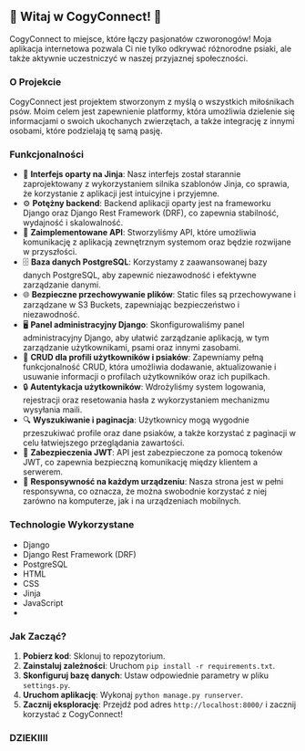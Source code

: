 ## 🐾 Witaj w CogyConnect! 🐾

CogyConnect to miejsce, które łączy pasjonatów czworonogów! Moja aplikacja internetowa pozwala Ci nie tylko odkrywać różnorodne psiaki, ale także aktywnie uczestniczyć w naszej przyjaznej społeczności.

### O Projekcie

CogyConnect jest projektem stworzonym z myślą o wszystkich miłośnikach psów. Moim celem jest zapewnienie platformy, która umożliwia dzielenie się informacjami o swoich ukochanych zwierzętach, a także integrację z innymi osobami, które podzielają tę samą pasję.

### Funkcjonalności

- 🎨 **Interfejs oparty na Jinja**: Nasz interfejs został starannie zaprojektowany z wykorzystaniem silnika szablonów Jinja, co sprawia, że korzystanie z aplikacji jest intuicyjne i przyjemne.
- ⚙️ **Potężny backend**: Backend aplikacji oparty jest na frameworku Django oraz Django Rest Framework (DRF), co zapewnia stabilność, wydajność i skalowalność.
- 📡 **Zaimplementowane API**: Stworzyliśmy API, które umożliwia komunikację z aplikacją zewnętrznym systemom oraz będzie rozwijane w przyszłości.
- 🗄️ **Baza danych PostgreSQL**: Korzystamy z zaawansowanej bazy danych PostgreSQL, aby zapewnić niezawodność i efektywne zarządzanie danymi.
- 🌐 **Bezpieczne przechowywanie plików**: Static files są przechowywane i zarządzane w S3 Buckets, zapewniając bezpieczeństwo i niezawodność.
- 🖥️ **Panel administracyjny Django**: Skonfigurowaliśmy panel administracyjny Django, aby ułatwić zarządzanie aplikacją, w tym zarządzanie użytkownikami, psami oraz innymi zasobami.
- 📝 **CRUD dla profili użytkowników i psiaków**: Zapewniamy pełną funkcjonalność CRUD, która umożliwia dodawanie, aktualizowanie i usuwanie informacji o profilach użytkowników oraz ich pupilkach.
- 🔒 **Autentykacja użytkowników**: Wdrożyliśmy system logowania, rejestracji oraz resetowania hasła z wykorzystaniem mechanizmu wysyłania maili.
- 🔍 **Wyszukiwanie i paginacja**: Użytkownicy mogą wygodnie przeszukiwać profile oraz dane psiaków, a także korzystać z paginacji w celu łatwiejszego przeglądania zawartości.
- 📄 **Zabezpieczenia JWT**: API jest zabezpieczone za pomocą tokenów JWT, co zapewnia bezpieczną komunikację między klientem a serwerem.
- 📱 **Responsywność na każdym urządzeniu**: Nasza strona jest w pełni responsywna, co oznacza, że można swobodnie korzystać z niej zarówno na komputerze, jak i na urządzeniach mobilnych.

### Technologie Wykorzystane

- Django
- Django Rest Framework (DRF)
- PostgreSQL
- HTML
- CSS
- Jinja
- JavaScript
- 

### Jak Zacząć?

1. **Pobierz kod**: Sklonuj to repozytorium.
2. **Zainstaluj zależności**: Uruchom `pip install -r requirements.txt`.
3. **Skonfiguruj bazę danych**: Ustaw odpowiednie parametry w pliku `settings.py`.
4. **Uruchom aplikację**: Wykonaj `python manage.py runserver`.
5. **Zacznij eksplorację**: Przejdź pod adres `http://localhost:8000/` i zacznij korzystać z CogyConnect!



### DZIEKIIII
